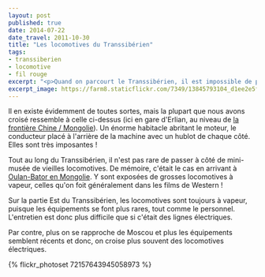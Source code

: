 ```yaml
---
layout: post
published: true
date: 2014-07-22
date_travel: 2011-10-30
title: "Les locomotives du Transsibérien"
tags:
- transsiberien
- locomotive
- fil rouge
excerpt: "<p>Quand on parcourt le Transsibérien, il est impossible de passer à côté de ces énormes locomotives tractant des dizaines de wagons tout au long de la Sibérie.</p><p>Comme <a href='/les-bagnoles-russes'>les UAZ</a>, je me suis pris d'une courte passion pour les différentes locomotives qu'on a croisées sur notre chemin: il y en avait de toutes sortes, à vapeur, électriques...</p>"
excerpt_image: https://farm8.staticflickr.com/7349/13845793104_d1ee2e5f8a_c.jpg
---
```


Il en existe évidemment de toutes sortes, mais la plupart que nous avons croisé ressemble à celle ci-dessus (ici en gare d'Erlian, au niveau de [la frontière Chine / Mongolie](/les-frontieres-mongole-et-russe)). Un énorme habitacle abritant le moteur, le conducteur placé à l'arrière de la machine avec un hublot de chaque côté. Elles sont très imposantes !

Tout au long du Transsibérien, il n'est pas rare de passer à côté de mini-musée de vieilles locomotives. De mémoire, c'était le cas en arrivant à [Oulan-Bator en Mongolie](/la-mongolie). Y sont exposées de grosses locomotives à vapeur, celles qu'on foit généralement dans les films de Western !

Sur la partie Est du Transsibérien, les locomotives sont toujours à vapeur, puisque les équipements se font plus rares, tout comme le personnel. L'entretien est donc plus difficile que si c'était des lignes électriques.

Par contre, plus on se rapproche de Moscou et plus les équipements semblent récents et donc, on croise plus souvent des locomotives électriques.

{% flickr_photoset 72157643945058973 %}
